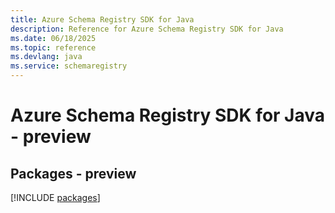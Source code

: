 ```yaml
---
title: Azure Schema Registry SDK for Java
description: Reference for Azure Schema Registry SDK for Java
ms.date: 06/18/2025
ms.topic: reference
ms.devlang: java
ms.service: schemaregistry
---
```

# Azure Schema Registry SDK for Java - preview
## Packages - preview
[!INCLUDE [packages](schema-registry-index.md)]